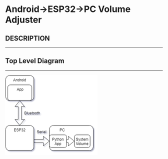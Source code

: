 # Android->ESP32->PC Volume Adjuster
## DESCRIPTION
-----------

## Top Level Diagram
-----------------
![Top Level Diagram](images/top_level.png)
